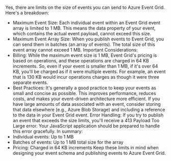 Yes, there are limits on the size of events you can send to Azure Event Grid. Here's a breakdown:
 * Maximum Event Size: Each individual event within an Event Grid event array is limited to 1 MB. This means the data property of your event, which contains the actual event payload, cannot exceed this size.
 * Maximum Event Array Size: When you publish events to Event Grid, you can send them in batches (an array of events). The total size of this event array cannot exceed 1 MB.
Important Considerations:
 * Billing: While the maximum event size is 1 MB, Event Grid's pricing is based on operations, and these operations are charged in 64 KB increments. So, even if your event is smaller than 1 MB, if it's over 64 KB, you'll be charged as if it were multiple events. For example, an event that is 130 KB would incur operations charges as though it were three separate events.
 * Best Practices: It's generally a good practice to keep your events as small and concise as possible. This improves performance, reduces costs, and makes your event-driven architecture more efficient. If you have large amounts of data associated with an event, consider storing that data elsewhere (e.g., Azure Blob Storage) and including a reference to the data in your Event Grid event.
Error Handling:
If you try to publish an event that exceeds the size limits, you'll receive a 413 Payload Too Large error. Your JavaScript application should be prepared to handle this error gracefully.
In summary:
 * Individual events: Up to 1 MB
 * Batches of events: Up to 1 MB total size for the array
 * Pricing: Charged in 64 KB increments
Keep these limits in mind when designing your event schema and publishing events to Azure Event Grid.
